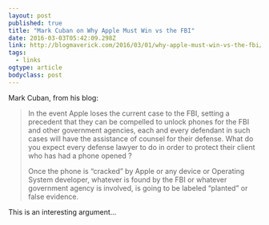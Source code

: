 ```yaml
---
layout: post 
published: true
title: "Mark Cuban on Why Apple Must Win vs the FBI" 
date: 2016-03-03T05:42:09.298Z 
link: http://blogmaverick.com/2016/03/01/why-apple-must-win-vs-the-fbi/ 
tags:
  - links
ogtype: article 
bodyclass: post 
---
```


Mark Cuban, from his blog:

> In the event Apple loses the current case to the FBI, setting a precedent that they can be compelled to unlock phones for the FBI and other government agencies, each and every defendant in such cases will have the assistance of counsel for their defense. What do you expect every defense lawyer to do in order to protect their client who has had a phone opened ?
> 
> Once the phone is “cracked” by Apple or any device or Operating System developer, whatever is found by the FBI or whatever government agency is involved, is going to be labeled “planted” or false evidence.

This is an interesting argument...